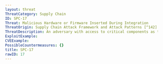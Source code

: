 ```yaml
---
layout: threat
ThreatCategory: Supply Chain
ID: SPC-17
Threat: Malicious Hardware or Firmware Inserted During Integration
ThreatOrigin: Supply Chain Attack Framework and Attack Patterns [^142]
ThreatDescription: An adversary with access to critical components as they are being integrated into the acquired system can insert maliciously altered hardware or firmware into the system.[^142]
ExploitExample:
CVEExample:
PossibleCountermeasures: {}
title: SPC-17
rawID: 17
---
```

